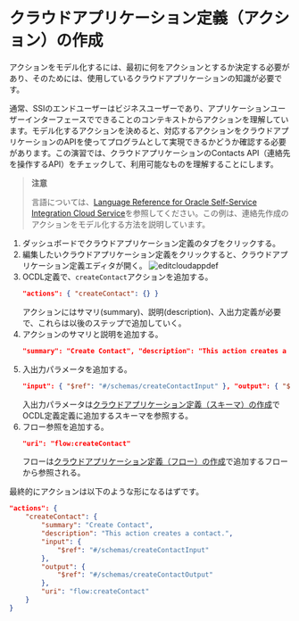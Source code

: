 # クラウドアプリケーション定義（アクション）の作成

アクションをモデル化するには、最初に何をアクションとするか決定する必要があり、そのためには、使用しているクラウドアプリケーションの知識が必要です。

通常、SSIのエンドユーザーはビジネスユーザーであり、アプリケーションユーザーインターフェースでできることのコンテキストからアクションを理解しています。モデル化するアクションを決めると、対応するアクションをクラウドアプリケーションのAPIを使ってプログラムとして実現できるかどうか確認する必要があります。この演習では、クラウドアプリケーションのContacts API（連絡先を操作するAPI）をチェックして、利用可能なものを理解することにします。

> **注意**
>
> 言語については、[Language Reference for Oracle Self-Service Integration Cloud Service](https://docs.oracle.com/en/cloud/paas/self-service-integration-cloud/ssidg/oracle-self-service-integration-connector-definition-language.html)を参照してください。この例は、連絡先作成のアクションをモデル化する方法を説明しています。

1. ダッシュボードでクラウドアプリケーション定義のタブをクリックする。
2. 編集したいクラウドアプリケーション定義をクリックすると、クラウドアプリケーション定義エディタが開く。
    ![editcloudappdef](https://docs.oracle.com/en/cloud/paas/self-service-integration-cloud/ssiag/img/editcloudappdef.png)
3. OCDL定義で、```createContact```アクションを追加する。
    ```json
    "actions": { "createContact": {} }
    ```
    アクションにはサマリ(summary)、説明(description)、入出力定義が必要で、これらは以後のステップで追加していく。
4. アクションのサマリと説明を追加する。
    ```json
    "summary": "Create Contact", "description": "This action creates a contact.",
    ```
5. 入出力パラメータを追加する。
    ```json
    "input": { "$ref": "#/schemas/createContactInput" }, "output": { "$ref": "#/schemas/createContactInput" },
    ```
    入出力パラメータは[クラウドアプリケーション定義（スキーマ）の作成](CustomCloudApp_3_5.md)でOCDL定義定義に追加するスキーマを参照する。
6. フロー参照を追加する。
    ```json
    "uri": "flow:createContact"
    ```
    フローは[クラウドアプリケーション定義（フロー）の作成](CustomCloudApp_3_4.md)で追加するフローから参照される。

最終的にアクションは以下のような形になるはずです。

```json
"actions": {
    "createContact": {
        "summary": "Create Contact",
        "description": "This action creates a contact.",
        "input": {
            "$ref": "#/schemas/createContactInput"
        },
        "output": {
            "$ref": "#/schemas/createContactOutput"
        },
        "uri": "flow:createContact"
    }
}
```
